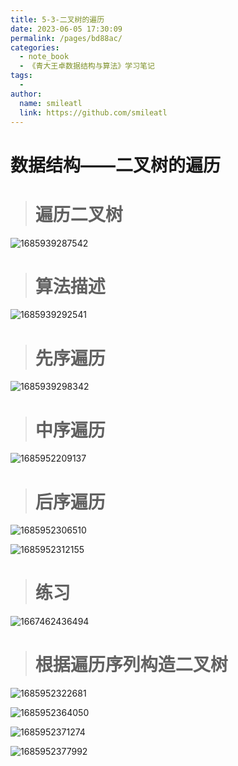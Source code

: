 ```yaml
---
title: 5-3-二叉树的遍历
date: 2023-06-05 17:30:09
permalink: /pages/bd88ac/
categories:
  - note_book
  - 《青大王卓数据结构与算法》学习笔记
tags:
  - 
author: 
  name: smileatl
  link: https://github.com/smileatl
---
```

数据结构——二叉树的遍历
============

> 遍历二叉树
> =====

![1685939287542](/assets/1685939287542.png)

> 算法描述
> ====

![1685939292541](/assets/1685939292541.png)

> 先序遍历
> ====

![1685939298342](/assets/1685939298342.png) 

> 中序遍历
> ====

![1685952209137](/assets/1685952209137.png)

> 后序遍历
> ====

![1685952306510](/assets/1685952306510.png)

![1685952312155](/assets/1685952312155.png)

> 练习
> ==

![1667462436494](/assets/1667462436494-1667462437408.png)

> 根据遍历序列构造二叉树
> ===========

![1685952322681](/assets/1685952322681.png)

![1685952364050](/assets/1685952364050.png)

![1685952371274](/assets/1685952371274.png)

![1685952377992](/assets/1685952377992.png)

  

